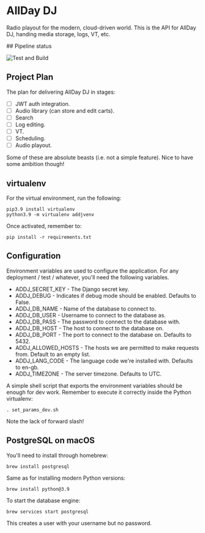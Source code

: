 # AllDay DJ

Radio playout for the modern, cloud-driven world. This is the API for AllDay DJ, handing media storage, logs, VT, etc.

## Pipeline status

![Test and Build](https://github.com/steelegbr/alldaydj/workflows/alldaydj-actions/badge.svg)

## Project Plan

The plan for delivering AllDay DJ in stages:

 - [ ] JWT auth integration.
 - [ ] Audio library (can store and edit carts).
 - [ ] Search
 - [ ] Log editing.
 - [ ] VT.
 - [ ] Scheduling.
 - [ ] Audio playout.

Some of these are absolute beasts (i.e. not a simple feature). Nice to have some ambition though!

## virtualenv

For the virtual environment, run the following:

    pip3.9 install virtualenv
    python3.9 -m virtualenv addjvenv

Once activated, remember to:

    pip install -r requirements.txt

## Configuration

Environment variables are used to configure the application. For any deployment / test / whatever, you'll
need the following variables.

 - ADDJ_SECRET_KEY - The Django secret key.
 - ADDJ_DEBUG - Indicates if debug mode should be enabled. Defaults to False.
 - ADDJ_DB_NAME - Name of the database to connect to.
 - ADDJ_DB_USER - Username to connect to the database as.
 - ADDJ_DB_PASS - The password to connect to the database with.
 - ADDJ_DB_HOST - The host to connect to the database on.
 - ADDJ_DB_PORT - The port to connect to the database on. Defaults to 5432.
 - ADDJ_ALLOWED_HOSTS - The hosts we are permitted to make requests from. Default to an empty list.
 - ADDJ_LANG_CODE - The language code we're installed with. Defaults to en-gb.
 - ADDJ_TIMEZONE - The server timezone. Defaults to UTC.

A simple shell script that exports the environment variables should be enough for dev work. Remember to execute it correctly inside the Python virtualenv:

    . set_params_dev.sh

Note the lack of forward slash!

## PostgreSQL on macOS

You'll need to install through homebrew:

    brew install postgresql

Same as for installing modern Python versions:

    brew install python@3.9

To start the database engine:

    brew services start postgresql

This creates a user with your username but no password.